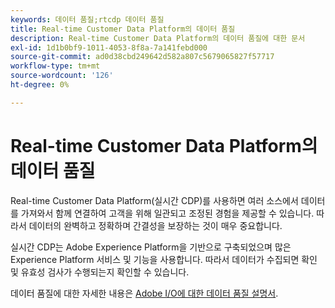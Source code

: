 ```yaml
---
keywords: 데이터 품질;rtcdp 데이터 품질
title: Real-time Customer Data Platform의 데이터 품질
description: Real-time Customer Data Platform의 데이터 품질에 대한 문서
exl-id: 1d1b0bf9-1011-4053-8f8a-7a141febd000
source-git-commit: ad0d38cbd249642d582a807c5679065827f57717
workflow-type: tm+mt
source-wordcount: '126'
ht-degree: 0%

---
```


# Real-time Customer Data Platform의 데이터 품질

Real-time Customer Data Platform(실시간 CDP)를 사용하면 여러 소스에서 데이터를 가져와서 함께 연결하여 고객을 위해 일관되고 조정된 경험을 제공할 수 있습니다. 따라서 데이터의 완벽하고 정확하며 간결성을 보장하는 것이 매우 중요합니다.

실시간 CDP는 Adobe Experience Platform을 기반으로 구축되었으며 많은 Experience Platform 서비스 및 기능을 사용합니다. 따라서 데이터가 수집되면 확인 및 유효성 검사가 수행되는지 확인할 수 있습니다.

데이터 품질에 대한 자세한 내용은 [Adobe I/O에 대한 데이터 품질 설명서](../../ingestion/quality/overview.md).
